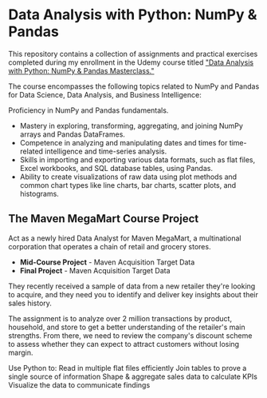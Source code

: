 # Data Analysis with Python: NumPy & Pandas
This repository contains a collection of assignments and practical exercises completed during my enrollment in the Udemy course titled ["Data Analysis with Python: NumPy & Pandas Masterclass."](https://www.udemy.com/course/python-pandas/)

The course encompasses the following topics related to NumPy and Pandas for Data Science, Data Analysis, and Business Intelligence:

Proficiency in NumPy and Pandas fundamentals.
- Mastery in exploring, transforming, aggregating, and joining NumPy arrays and Pandas DataFrames.
- Competence in analyzing and manipulating dates and times for time-related intelligence and time-series analysis.
- Skills in importing and exporting various data formats, such as flat files, Excel workbooks, and SQL database tables, using Pandas.
- Ability to create visualizations of raw data using plot methods and common chart types like line charts, bar charts, scatter plots, and histograms.

## The Maven MegaMart Course Project
Act as a newly hired Data Analyst for Maven MegaMart, a multinational corporation that operates a chain of retail and grocery stores.

- **Mid-Course Project** - Maven Acquisition Target Data
- **Final Project** - Maven Acquisition Target Data

They recently received a sample of data from a new retailer they're looking to acquire, and they need you to identify and deliver key insights about their sales history.

The assignment is to analyze over 2 million transactions by product, household, and store to get a better understanding of the retailer's main strengths. From there, we need to review the company's discount scheme to assess whether they can expect to attract customers without losing margin.

Use Python to:
Read in multiple flat files efficiently
Join tables to prove a single source of information
Shape & aggregate sales data to calculate KPIs
Visualize the data to communicate findings
